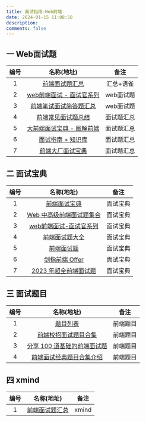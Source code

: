 ```yaml
---
title: 面试指南-Web前端
date: 2024-01-15 11:08:50
description: 
comments: false
---
```

##  一  Web面试题

| 编号 |                          名称(地址)                          |    备注    |
| :--: | :----------------------------------------------------------: | :--------: |
|  1   |   [前端面试题汇总](https://www.yuque.com/cuggz/interview)    | 汇总+语雀  |
|  2   |   [web前端面试 - 面试官系列](https://vue3js.cn/interview/)   | web面试题  |
|  3   | [前端笔试面试简答题汇总](https://huruji.github.io/FE-Interview/#/?id=前端笔试面试简答题汇总) | web面试题  |
|  4   |       [前端常见面试题总结](https://q.shanyue.tech/fe)        | 面试题汇总 |
|  5   | [大前端面试宝典 - 图解前端](https://lucifer.ren/fe-interview/#/?id=大前端面试宝典-图解前端) | 面试题汇总 |
|  6   | [面试指南 + 知识库](https://github.com/evestorm/front-end-interview) | 面试题汇总 |
|  7   |       [前端大厂面试宝典](https://www.mianshibook.com/)       | 面试题汇总 |

## 二 面试宝典

| 编号 |                          名称(地址)                          |   备注   |
| :--: | :----------------------------------------------------------: | :------: |
|  1   | [前端面试宝典](https://xz-fe-interview.gitbook.io/fe-interview) | 面试宝典 |
|  2   | [Web 中高级前端面试题集合](https://segmentfault.com/a/1190000021966814) | 面试宝典 |
|  3   | [web前端面试-面试官系列](https://www.developers.pub/wiki/1065322) | 面试宝典 |
|  4   | [前端面试题大全](https://gitee.com/daes66/Front-end-interview) | 面试宝典 |
|  5   | [前端面试题](https://namewjp.github.io/Front-end-interview/) | 面试宝典 |
|  6   | [剑指前端 Offer](https://febook.hzfe.org/awesome-interview/) | 面试宝典 |
|  7   | [2023 年超全前端面试题](https://xie.infoq.cn/article/64a45630bd4bc47c93e97b7e4) | 面试宝典 |

## 三 面试题目

| 编号 |                          名称(地址)                          |   备注   |
| :--: | :----------------------------------------------------------: | :------: |
|  1   |         [题目列表](https://fe.ecool.fun/topic-list)          | 前端题目 |
|  2   | [前端校招面试题目合集](https://www.nowcoder.com/ta/review-frontend) | 前端题目 |
|  3   | [分享 100 道基础的前端面试题](https://cloud.tencent.com/developer/article/1983792) | 前端题目 |
|  4   | [前端面试经典题目合集介绍](https://www.nowcoder.com/ta/front-end-interview) | 前端题目 |

## 四 xmind

| 编号 |                   名称(地址)                   | 备注  |
| :--: | :--------------------------------------------: | :---: |
|  1   | [前端面试题汇总](https://xmind.app/m/Ct9pXB/#) | xmind |

